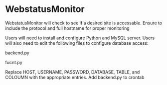 # WebstatusMonitor

WebstatusMonitor will check to see if a desired site is accessable.
Ensure to include the protocol and full hostname for proper monitoring

Users will need to install and configure Python and MySQL server. Users will also need to edit the following files to configure database access:
  
  backend.py
  
  fucnt.py
  
  Replace HOST, USERNAME, PASSWORD, DATABASE, TABLE, and COLOUMN with the appropriate entries.
 Add backend.py to crontab
